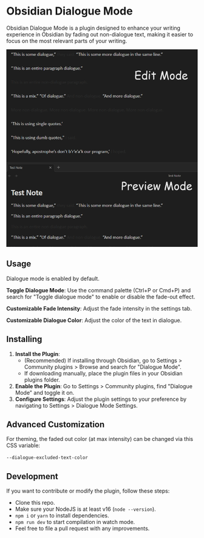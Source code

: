 # Obsidian Dialogue Mode

Obsidian Dialogue Mode is a plugin designed to enhance your writing experience in Obsidian by fading out non-dialogue text, making it easier to focus on the most relevant parts of your writing.

![Dialogue mode on](img/dialogue.png)

## Usage

Dialogue mode is enabled by default.

**Toggle Dialogue Mode**: Use the command palette (Ctrl+P or Cmd+P) and search for "Toggle dialogue mode" to enable or disable the fade-out effect.

**Customizable Fade Intensity**: Adjust the fade intensity in the settings tab.

**Customizable Dialogue Color**: Adjust the color of the text in dialogue.

## Installing

1. **Install the Plugin**:
   - (Recommended) If installing through Obsidian, go to Settings > Community plugins > Browse and search for "Dialogue Mode".
   - If downloading manually, place the plugin files in your Obsidian plugins folder.
2. **Enable the Plugin**: Go to Settings > Community plugins, find "Dialogue Mode" and toggle it on.
3. **Configure Settings**: Adjust the plugin settings to your preference by navigating to Settings > Dialogue Mode Settings.

## Advanced Customization

For theming, the faded out color (at max intensity) can be changed via this CSS variable: 

`--dialogue-excluded-text-color`

## Development

If you want to contribute or modify the plugin, follow these steps:

- Clone this repo.
- Make sure your NodeJS is at least v16 (`node --version`).
- `npm i` or `yarn` to install dependencies.
- `npm run dev` to start compilation in watch mode.
- Feel free to file a pull request with any improvements.
